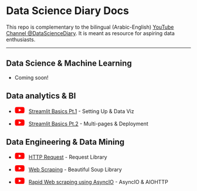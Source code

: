 # Data Science Diary Docs

This repo is complementary to the bilingual (Arabic-English) [YouTube Channel @DataScienceDiary](https://www.youtube.com/@datasciencediary). It is meant as resource for aspiring data enthusiasts.

---

## Data Science & Machine Learning

- Coming soon!

## Data analytics & BI

- [![Youtube Link](other/youtube_logo.png)](https://youtu.be/6_GIck6QkBs) &nbsp; [Streamlit Basics Pt.1](https://github.com/MightyStud/High-School-Data-Analysis-Streamlit-App) - Setting Up & Data Viz

- [![Youtube Link](other/youtube_logo.png)](https://youtu.be/6HlSaLuqw3w) &nbsp; [Streamlit Basics Pt.2](https://github.com/MightyStud/High-School-Data-Analysis-Streamlit-App) - Multi-pages & Deployment

## Data Engineering & Data Mining  

- [![Youtube Link](other/youtube_logo.png)](https://www.youtube.com/watch?v=9zDT8n64FFU&) &nbsp; [HTTP Request](https://www.kaggle.com/code/mohamedahmedx2/asyncio-webscraping-tutorial-high-school-data) - Request Library

- [![Youtube Link](other/youtube_logo.png)](https://www.youtube.com/watch?v=bVVdPokXxH4) &nbsp; [Web Scraping](https://www.kaggle.com/code/mohamedahmedx2/asyncio-webscraping-tutorial-high-school-data) - Beautiful Soup Library

- [![Youtube Link](other/youtube_logo.png)](https://www.youtube.com/watch?v=xLX_r-sxG9E) &nbsp; [Rapid Web scraping using AsyncIO](https://www.kaggle.com/code/mohamedahmedx2/asyncio-webscraping-tutorial-high-school-data) - AsyncIO & AIOHTTP
